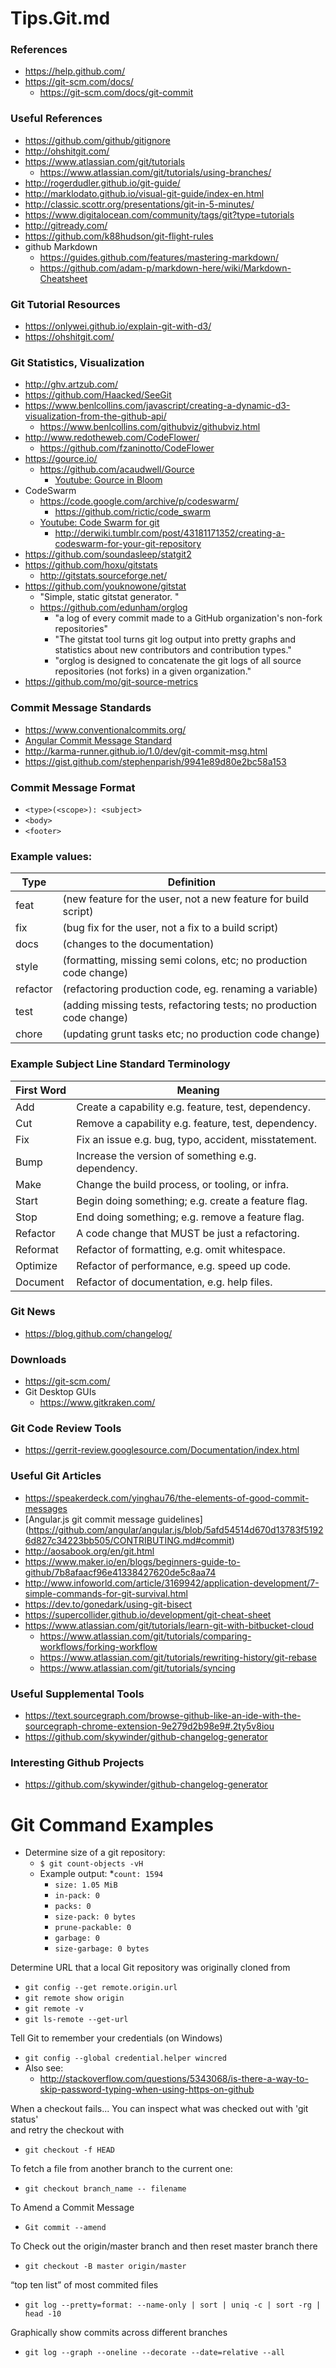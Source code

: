 Tips.Git.md
==== 


### References
* https://help.github.com/
* https://git-scm.com/docs/
  * https://git-scm.com/docs/git-commit



### Useful References
* https://github.com/github/gitignore
* http://ohshitgit.com/
* https://www.atlassian.com/git/tutorials
  * https://www.atlassian.com/git/tutorials/using-branches/
* http://rogerdudler.github.io/git-guide/
* http://marklodato.github.io/visual-git-guide/index-en.html
* http://classic.scottr.org/presentations/git-in-5-minutes/
* https://www.digitalocean.com/community/tags/git?type=tutorials
* http://gitready.com/
* https://github.com/k88hudson/git-flight-rules
* github Markdown
  * https://guides.github.com/features/mastering-markdown/
  * https://github.com/adam-p/markdown-here/wiki/Markdown-Cheatsheet



### Git Tutorial Resources
* https://onlywei.github.io/explain-git-with-d3/
* https://ohshitgit.com/


### Git Statistics, Visualization 
* http://ghv.artzub.com/
* https://github.com/Haacked/SeeGit
* https://www.benlcollins.com/javascript/creating-a-dynamic-d3-visualization-from-the-github-api/
  * https://www.benlcollins.com/githubviz/githubviz.html
* http://www.redotheweb.com/CodeFlower/
  * https://github.com/fzaninotto/CodeFlower
* https://gource.io/
  * https://github.com/acaudwell/Gource
    * [Youtube: Gource in Bloom](https://www.youtube.com/watch?feature=player_embedded&v=NjUuAuBcoqs)
* CodeSwarm
  * https://code.google.com/archive/p/codeswarm/
    * https://github.com/rictic/code_swarm
  * [Youtube: Code Swarm for git](https://www.youtube.com/watch?v=2NUKH_BFKig) 
    * http://derwiki.tumblr.com/post/43181171352/creating-a-codeswarm-for-your-git-repository
* https://github.com/soundasleep/statgit2
* https://github.com/hoxu/gitstats 
  * http://gitstats.sourceforge.net/
* https://github.com/youknowone/gitstat
  * "Simple, static gitstat generator. "
  * https://github.com/edunham/orglog
    * "a log of every commit made to a GitHub organization's non-fork repositories"
    * "The gitstat tool turns git log output into pretty graphs and statistics about new contributors and contribution types."
    * "orglog is designed to concatenate the git logs of all source repositories (not forks) in a given organization."
* https://github.com/mo/git-source-metrics



### Commit Message Standards
* https://www.conventionalcommits.org/
* [Angular Commit Message Standard](https://docs.google.com/document/d/1QrDFcIiPjSLDn3EL15IJygNPiHORgU1_OOAqWjiDU5Y/edit)
* http://karma-runner.github.io/1.0/dev/git-commit-msg.html
* https://gist.github.com/stephenparish/9941e89d80e2bc58a153


### Commit Message Format
* ```<type>(<scope>): <subject>```
* ```<body>```
* ```<footer>```


### Example <type> values:
|Type | Definition|
|-----|-----------|
|feat 		|(new feature for the user, not a new feature for build script)|
|fix  		|(bug fix for the user, not a fix to a build script)|
|docs 		|(changes to the documentation)|
|style 		|(formatting, missing semi colons, etc; no production code change)|
|refactor 	|(refactoring production code, eg. renaming a variable)|
|test 		|(adding missing tests, refactoring tests; no production code change)|
|chore 		|(updating grunt tasks etc; no production code change)|


### Example Subject Line Standard Terminology
|First Word | Meaning|
|-----------|--------|
|Add 		| Create a capability e.g. feature, test, dependency.|
|Cut 		| Remove a capability e.g. feature, test, dependency.|
|Fix 		| Fix an issue e.g. bug, typo, accident, misstatement.|
|Bump 		| Increase the version of something e.g. dependency.|
|Make 		| Change the build process, or tooling, or infra.|
|Start 		| Begin doing something; e.g. create a feature flag.|
|Stop 		| End doing something; e.g. remove a feature flag.|
|Refactor   | A code change that MUST be just a refactoring.|
|Reformat 	| Refactor of formatting, e.g. omit whitespace.|
|Optimize 	| Refactor of performance, e.g. speed up code.|
|Document 	| Refactor of documentation, e.g. help files.|



### Git News
* https://blog.github.com/changelog/


### Downloads
* https://git-scm.com/ 
* Git Desktop GUIs
  * https://www.gitkraken.com/


### Git Code Review Tools
* https://gerrit-review.googlesource.com/Documentation/index.html


### Useful Git Articles
* https://speakerdeck.com/yinghau76/the-elements-of-good-commit-messages
* [Angular.js git commit message guidelines] (https://github.com/angular/angular.js/blob/5afd54514d670d13783f51926d827c34223bb505/CONTRIBUTING.md#commit)
* http://aosabook.org/en/git.html
* https://www.maker.io/en/blogs/beginners-guide-to-github/7b8afaacf96e41338427620de5c8aa74
* http://www.infoworld.com/article/3169942/application-development/7-simple-commands-for-git-survival.html
* https://dev.to/gonedark/using-git-bisect
* https://supercollider.github.io/development/git-cheat-sheet
* https://www.atlassian.com/git/tutorials/learn-git-with-bitbucket-cloud
  * https://www.atlassian.com/git/tutorials/comparing-workflows/forking-workflow
  * https://www.atlassian.com/git/tutorials/rewriting-history/git-rebase
  * https://www.atlassian.com/git/tutorials/syncing


### Useful Supplemental Tools
* https://text.sourcegraph.com/browse-github-like-an-ide-with-the-sourcegraph-chrome-extension-9e279d2b98e9#.2ty5v8iou
* https://github.com/skywinder/github-changelog-generator


### Interesting Github Projects
* https://github.com/skywinder/github-changelog-generator


Git Command Examples   
====


* Determine size of a git repository:
  * ```$ git count-objects -vH```
  * Example output:
    *```count: 1594```
    * ```size: 1.05 MiB```
    * ```in-pack: 0```
    * ```packs: 0```
    * ```size-pack: 0 bytes```
    * ```prune-packable: 0```
    * ```garbage: 0```
    * ```size-garbage: 0 bytes```




Determine URL that a local Git repository was originally cloned from
* ```git config --get remote.origin.url```
* ```git remote show origin```
* ```git remote -v```
* ```git ls-remote --get-url```



Tell Git to remember your credentials (on Windows)
* ```git config --global credential.helper wincred```
* Also see:
	* http://stackoverflow.com/questions/5343068/is-there-a-way-to-skip-password-typing-when-using-https-on-github


When a checkout fails...
You can inspect what was checked out with 'git status'  
and retry the checkout with 
* ```git checkout -f HEAD```


To fetch a file from another branch to the current one:  
* ```git checkout branch_name -- filename```


To Amend a Commit Message
* ```Git commit --amend```

To Check out the origin/master branch and then reset master branch there
* ```git checkout -B master origin/master```


“top ten list” of most commited files
* ```git log --pretty=format: --name-only | sort | uniq -c | sort -rg | head -10```


Graphically show commits across different branches
* ```git log --graph --oneline --decorate --date=relative --all```



